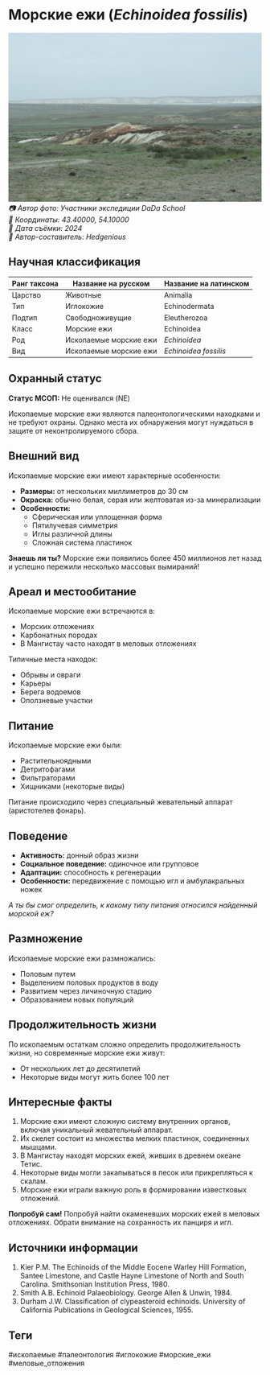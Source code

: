 # Морские ежи (*Echinoidea fossilis*)

![Морские ежи](../../assets/images/Вывал_пород_мелового_периода.JPEG)
*📷 Автор фото: Участники экспедиции DaDa School*  
*📍 Координаты: 43.40000, 54.10000*  
*📆 Дата съёмки: 2024*  
*👤 Автор-составитель: Hedgenious*

## Научная классификация

| Ранг таксона | Название на русском | Название на латинском |
|---|---|---|
| Царство | Животные | Animalia |
| Тип | Иглокожие | Echinodermata |
| Подтип | Свободноживущие | Eleutherozoa |
| Класс | Морские ежи | Echinoidea |
| Род | Ископаемые морские ежи | *Echinoidea* |
| Вид | Ископаемые морские ежи | *Echinoidea fossilis* |

## Охранный статус

**Статус МСОП:** Не оценивался (NE)

Ископаемые морские ежи являются палеонтологическими находками и не требуют охраны. Однако места их обнаружения могут нуждаться в защите от неконтролируемого сбора.

## Внешний вид

Ископаемые морские ежи имеют характерные особенности:
- **Размеры:** от нескольких миллиметров до 30 см
- **Окраска:** обычно белая, серая или желтоватая из-за минерализации
- **Особенности:** 
  - Сферическая или уплощенная форма
  - Пятилучевая симметрия
  - Иглы различной длины
  - Сложная система пластинок

**Знаешь ли ты?**
Морские ежи появились более 450 миллионов лет назад и успешно пережили несколько массовых вымираний!

## Ареал и местообитание

Ископаемые морские ежи встречаются в:
- Морских отложениях
- Карбонатных породах
- В Мангистау часто находят в меловых отложениях

Типичные места находок:
- Обрывы и овраги
- Карьеры
- Берега водоемов
- Оползневые участки

## Питание

Ископаемые морские ежи были:
- Растительноядными
- Детритофагами
- Фильтраторами
- Хищниками (некоторые виды)

Питание происходило через специальный жевательный аппарат (аристотелев фонарь).

## Поведение

- **Активность:** донный образ жизни
- **Социальное поведение:** одиночное или групповое
- **Адаптации:** способность к регенерации
- **Особенности:** передвижение с помощью игл и амбулакральных ножек

*А ты бы смог определить, к какому типу питания относился найденный морской еж?*

## Размножение

Ископаемые морские ежи размножались:
- Половым путем
- Выделением половых продуктов в воду
- Развитием через личиночную стадию
- Образованием новых популяций

## Продолжительность жизни

По ископаемым остаткам сложно определить продолжительность жизни, но современные морские ежи живут:
- От нескольких лет до десятилетий
- Некоторые виды могут жить более 100 лет

## Интересные факты

1. Морские ежи имеют сложную систему внутренних органов, включая уникальный жевательный аппарат.
2. Их скелет состоит из множества мелких пластинок, соединенных мышцами.
3. В Мангистау находят морских ежей, живших в древнем океане Тетис.
4. Некоторые виды могли закапываться в песок или прикрепляться к скалам.
5. Морские ежи играли важную роль в формировании известковых отложений.

**Попробуй сам!**
Попробуй найти окаменевших морских ежей в меловых отложениях. Обрати внимание на сохранность их панциря и игл.

## Источники информации

1. Kier P.M. The Echinoids of the Middle Eocene Warley Hill Formation, Santee Limestone, and Castle Hayne Limestone of North and South Carolina. Smithsonian Institution Press, 1980.
2. Smith A.B. Echinoid Palaeobiology. George Allen & Unwin, 1984.
3. Durham J.W. Classification of clypeasteroid echinoids. University of California Publications in Geological Sciences, 1955.

## Теги

#ископаемые #палеонтология #иглокожие #морские_ежи #меловые_отложения 
